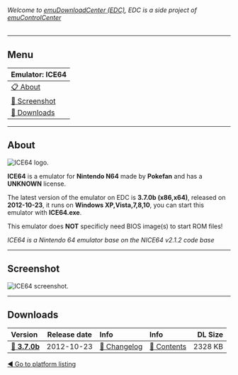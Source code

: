 ###### Welcome to [emuDownloadCenter (EDC)](https://github.com/PhoenixInteractiveNL/emuDownloadCenter/wiki/), EDC is a side project of [emuControlCenter](https://github.com/PhoenixInteractiveNL/emuControlCenter/wiki/)
***
## Menu
| **Emulator: ICE64** |
|:---------|
| [:clipboard: About](#about) |
| [:sunrise: Screenshot](#screenshot) |
| [:floppy_disk: Downloads](#downloads) |
***
## About
![](https://github.com/PhoenixInteractiveNL/emuDownloadCenter/wiki/images_emulator/ice64_logo_200.jpg "ICE64 logo.")

**ICE64** is a emulator for **Nintendo N64** made by **Pokefan** and has a **UNKNOWN** license.

The latest version of the emulator on EDC is **3.7.0b (x86,x64)**, released on **2012-10-23**, it runs on **Windows XP,Vista,7,8,10**, you can start this emulator with **ICE64.exe**.

This emulator does **NOT** specificly need BIOS image(s) to start ROM files!

_ICE64 is a Nintendo 64 emulator base on the NICE64 v2.1.2 code base_
***
## Screenshot
![](https://raw.githubusercontent.com/PhoenixInteractiveNL/emuDownloadCenter/master/hooks/ice64/screen.jpg "ICE64 screenshot.")
***
## Downloads
| Version  | Release date  | Info       | Info       | DL Size    |
|:---------|:-------------:|:-----------|:-----------|-----------:|
| [:floppy_disk: **3.7.0b**](https://github.com/PhoenixInteractiveNL/edc-repo0004/raw/master/ice64/3.7.0b.7z) | 2012-10-23 | [:page_facing_up: Changelog](https://github.com/PhoenixInteractiveNL/edc-repo0004/blob/master/ice64/3.7.0b_changelog.txt) | [:mag_right: Contents](https://github.com/PhoenixInteractiveNL/edc-repo0004/blob/master/ice64/3.7.0b_contents.txt) | 2328 KB |

[:arrow_backward: Go to platform listing](https://github.com/PhoenixInteractiveNL/emuDownloadCenter/wiki/EDC-Platform-List)
